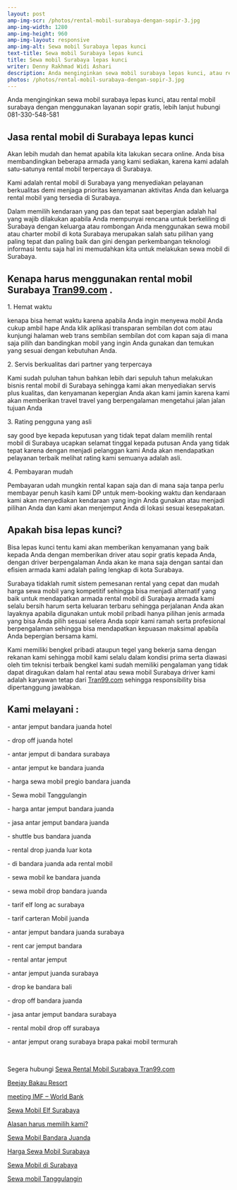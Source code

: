 ```yaml
---
layout: post
amp-img-scr: /photos/rental-mobil-surabaya-dengan-sopir-3.jpg
amp-img-width: 1280
amp-img-height: 960
amp-img-layout: responsive
amp-img-alt: Sewa mobil Surabaya lepas kunci
text-title: Sewa mobil Surabaya lepas kunci
title: Sewa mobil Surabaya lepas kunci
writer: Denny Rakhmad Widi Ashari
description: Anda menginginkan sewa mobil surabaya lepas kunci, atau rental mobil surabaya dengan menggunakan layanan sopir gratis, lebih lanjut hubungi 081-330-548-581
photos: /photos/rental-mobil-surabaya-dengan-sopir-3.jpg
---
```

<p class="post">Anda menginginkan sewa mobil surabaya lepas kunci, atau rental mobil surabaya dengan menggunakan layanan sopir gratis, lebih lanjut hubungi 081-330-548-581
</p>

<h2 class="post">Jasa rental mobil di Surabaya lepas kunci
 </h2>
<p class="post">Akan lebih mudah dan hemat apabila kita lakukan secara online. Anda bisa membandingkan beberapa armada yang kami sediakan, karena kami adalah satu-satunya rental mobil terpercaya di Surabaya. </p>
<p class="post">Kami adalah rental mobil di Surabaya yang menyediakan pelayanan berkualitas demi menjaga prioritas kenyamanan aktivitas Anda dan keluarga rental mobil yang tersedia di Surabaya. </p>
<p class="post">Dalam memilih kendaraan yang pas dan tepat saat bepergian adalah hal yang wajib dilakukan apabila Anda mempunyai rencana untuk berkeliling di Surabaya dengan keluarga atau rombongan Anda menggunakan sewa mobil atau charter mobil di kota Surabaya merupakan salah satu pilihan yang paling tepat dan paling baik dan gini dengan perkembangan teknologi informasi tentu saja hal ini memudahkan kita untuk melakukan sewa mobil di Surabaya. </p>

<h2 class="post">Kenapa harus menggunakan rental mobil Surabaya <a href="https://tran99.com/">Tran99.com</a> . </h2>
<p class="post">1. Hemat waktu </p>
<p class="post">kenapa bisa hemat waktu karena apabila Anda ingin menyewa mobil Anda cukup ambil hape Anda klik aplikasi transparan sembilan dot com atau kunjungi halaman web trans sembilan sembilan dot com kapan saja di mana saja pilih dan bandingkan mobil yang ingin Anda gunakan dan temukan yang sesuai dengan kebutuhan Anda. </p>
<p class="post">2. Servis berkualitas dari partner yang terpercaya </p>
<p class="post">Kami sudah puluhan tahun bahkan lebih dari sepuluh tahun melakukan bisnis rental mobil di Surabaya sehingga kami akan menyediakan servis plus kualitas, dan kenyamanan kepergian Anda akan kami jamin karena kami akan memberikan travel travel yang berpengalaman mengetahui jalan jalan tujuan Anda </p>
<p class="post">3. Rating pengguna yang asli </p>
<p class="post">say good bye kepada keputusan yang tidak tepat dalam memilih rental mobil di Surabaya ucapkan selamat tinggal kepada putusan Anda yang tidak tepat karena dengan menjadi pelanggan kami Anda akan mendapatkan pelayanan terbaik melihat rating kami semuanya adalah asli. </p>
<amp-img class="post" src="/photos/rental-mobil-surabaya-dengan-sopir-4.jpg" width="1080" height="722" layout="responsive" alt="Sewa mobil Surabaya lepas kunci Surabaya"></amp-img>

<p class="post">4. Pembayaran mudah </p>
<p class="post">Pembayaran udah mungkin rental kapan saja dan di mana saja tanpa perlu membayar penuh kasih kami DP untuk mem-booking waktu dan kendaraan kami akan menyediakan kendaraan yang ingin Anda gunakan atau menjadi pilihan Anda dan kami akan menjemput Anda di lokasi sesuai kesepakatan. </p>

<h2 class="post">Apakah bisa lepas kunci? </h2>
<p class="post">Bisa lepas kunci tentu kami akan memberikan kenyamanan yang baik kepada Anda dengan memberikan driver atau sopir gratis kepada Anda, dengan driver berpengalaman Anda akan ke mana saja dengan santai dan efisien armada kami adalah paling lengkap di kota Surabaya. </p>
<p class="post">Surabaya tidaklah rumit sistem pemesanan rental yang cepat dan mudah harga sewa mobil yang kompetitif sehingga bisa menjadi alternatif yang baik untuk mendapatkan armada rental mobil di Surabaya armada kami selalu bersih harum serta keluaran terbaru sehingga perjalanan Anda akan layaknya apabila digunakan untuk mobil pribadi hanya pilihan jenis armada yang bisa Anda pilih sesuai selera Anda sopir kami ramah serta profesional berpengalaman sehingga bisa mendapatkan kepuasan maksimal apabila Anda bepergian bersama kami. </p>
<p class="post">Kami memiliki bengkel pribadi ataupun tegel yang bekerja sama dengan rekanan kami sehingga mobil kami selalu dalam kondisi prima serta diawasi oleh tim teknisi terbaik bengkel kami sudah memiliki pengalaman yang tidak dapat diragukan dalam hal rental atau sewa mobil Surabaya driver kami adalah karyawan tetap dari <a href="https://tran99.com/">Tran99.com</a>  sehingga responsibility bisa dipertanggung jawabkan. </p>

<amp-img class="post" src="/photos/rental-mobil-surabaya-dengan-sopir-6.jpg" width="1280" height="960" layout="responsive" alt="Sewa mobil Surabaya lepas kunci Surabaya"></amp-img>

<h2 class="post"></h2>
<h2 class="post">Kami melayani :</h2>
<p class="post">- antar jemput bandara juanda hotel</p>
<p class="post">- drop off juanda hotel</p>
<p class="post">- antar jemput di bandara surabaya </p>
<p class="post">- antar jemput ke bandara juanda</p>
<p class="post">- harga sewa mobil pregio bandara juanda</p>
<p class="post">- Sewa mobil Tanggulangin</p>
<p class="post">- harga antar jemput bandara juanda</p>
<p class="post">- jasa antar jemput bandara juanda</p>
<p class="post">- shuttle bus bandara juanda</p>
<p class="post">- rental drop juanda luar kota</p>
<p class="post">- di bandara juanda ada rental mobil</p>
<p class="post">- sewa mobil ke bandara juanda</p>
<p class="post">- sewa mobil drop bandara juanda</p>
<p class="post">- tarif elf long ac surabaya</p>
<p class="post">- tarif carteran Mobil juanda</p>
<p class="post">- antar jemput bandara juanda surabaya</p>
<p class="post">- rent car jemput bandara</p>
<p class="post">- rental antar jemput</p>
<p class="post">- antar jemput juanda surabaya</p>
<p class="post">- drop ke bandara bali</p>
<p class="post">- drop off bandara juanda</p>
<p class="post">- jasa antar jemput bandara surabaya</p>
<p class="post">- rental mobil drop off surabaya</p>
<p class="post">- antar jemput orang surabaya brapa pakai mobil termurah</p>
<p class="post"><br></p>
<p class="post">Segera hubungi <a href="https://tran99.com/">Sewa Rental Mobil Surabaya Tran99.com</a></p>
<p class="post"><a href="https://tran99.com/2018/04/12/beejay-bakau-resort/">Beejay Bakau Resort</a></p>
<p class="post"><a href="https://tran99.com/2018/10/05/rental-annual-meeting-imf-world-bank-di-bali/">meeting IMF – World Bank</a></p>
<p class="post"><a href="https://tran99.com/2018/09/28/sewa-mobil-elf-surabaya/">Sewa Mobil Elf Surabaya</a></p>
<p class="post"><a href="https://tran99.com/2018/11/05/keunggulan-rental-mobil-surabaya/">Alasan harus memilih kami?</a></p>
<p class="post"><a href="https://tran99.com/2018/07/23/sewa-mobil-bandara-juanda/">Sewa Mobil Bandara Juanda</a></p>
<p class="post"><a href="https://tran99.com/2018/06/21/harga-sewa-mobil-surabaya/">Harga Sewa Mobil Surabaya</a></p>
<p class="post"><a href="https://tran99.com/2018/05/27/sewa-mobil-di-surabaya/">Sewa Mobil di Surabaya</a></p>
<p class="post"><a href="https://tran99.com/2018/08/16/sewa-mobil-tanggulangin/">Sewa mobil Tanggulangin</a></p>
<br>